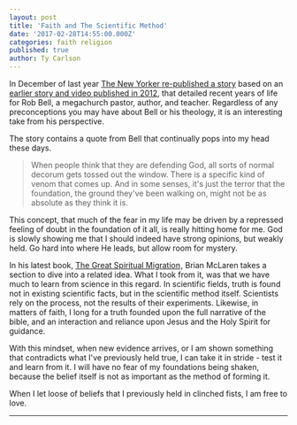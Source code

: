 ```yaml
---
layout: post
title: 'Faith and The Scientific Method'
date: '2017-02-28T14:55:00.000Z'
categories: faith religion
published: true
author: Ty Carlson
---
```


In December of last year [The New Yorker re-published a story](http://www.newyorker.com/culture/culture-desk/a-megachurch-pastors-search-for-a-more-forgiving-faith)
based on an [earlier story and video published in 2012](http://www.newyorker.com/magazine/2012/11/26/the-hell-raiser-3),
that detailed recent years of life for Rob Bell, a megachurch pastor, author, and teacher.
Regardless of any preconceptions you may have about Bell or his theology, it is an interesting take
from his perspective.

The story contains a quote from Bell that continually pops into my head these days.

> When people think that they are defending God, all sorts of normal decorum gets tossed out the
> window. There is a specific kind of venom that comes up. And in some senses, it's just the terror
> that the foundation, the ground they've been walking on, might not be as absolute as they think it
> is.

This concept, that much of the fear in my life may be driven by a repressed feeling of doubt in the
foundation of it all, is really hitting home for me. God is slowly showing me that I should indeed
have strong opinions, but weakly held. Go hard into where He leads, but allow room for mystery.

In his latest book, [The Great Spiritual Migration](https://www.amazon.com/gp/product/1601427913/ref=as_li_tl?ie=UTF8&camp=1789&creative=9325&creativeASIN=1601427913&linkCode=as2&tag=tywayne-20&linkId=61b7db3555c555c0ff720482f7f5ea67)<img src="//ir-na.amazon-adsystem.com/e/ir?t=tywayne-20&l=am2&o=1&a=1601427913" width="1" height="1" border="0" alt="" style="border:none !important; margin:0px !important;" />,
Brian McLaren takes a section to dive into a related idea. What I took from it, was that we have
much to learn from science in this regard. In scientific fields, truth is found not in existing
scientific facts, but in the scientific method itself. Scientists rely on the process, not the
results of their experiments. Likewise, in matters of faith, I long for a truth founded upon the
full narrative of the bible, and an interaction and reliance upon Jesus and the Holy Spirit for
guidance.

With this mindset, when new evidence arrives, or I am shown something that contradicts what I've
previously held true, I can take it in stride - test it and learn from it. I will have no fear of
my foundations being shaken, because the belief itself is not as important as the method of forming
it.

When I let loose of beliefs that I previously held in clinched fists, I am free to love.

---
